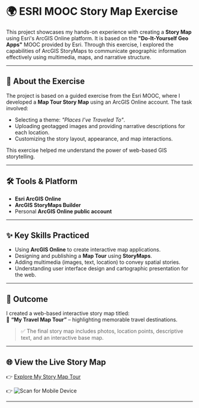 # 🌍 ESRI MOOC Story Map Exercise

This project showcases my hands-on experience with creating a **Story Map** using Esri's ArcGIS Online platform. It is based on the **"Do-It-Yourself Geo Apps"** MOOC provided by Esri. Through this exercise, I explored the capabilities of ArcGIS StoryMaps to communicate geographic information effectively using multimedia, maps, and narrative structure.

---

## 📘 About the Exercise

The project is based on a guided exercise from the Esri MOOC, where I developed a **Map Tour Story Map** using an ArcGIS Online account. The task involved:

- Selecting a theme: *"Places I’ve Traveled To"*.
- Uploading geotagged images and providing narrative descriptions for each location.
- Customizing the story layout, appearance, and map interactions.

This exercise helped me understand the power of web-based GIS storytelling.

---

## 🛠️ Tools & Platform

- **Esri ArcGIS Online**
- **ArcGIS StoryMaps Builder**
- Personal **ArcGIS Online public account**

---

## ✨ Key Skills Practiced

- Using **ArcGIS Online** to create interactive map applications.
- Designing and publishing a **Map Tour** using **StoryMaps**.
- Adding multimedia (images, text, location) to convey spatial stories.
- Understanding user interface design and cartographic presentation for the web.

---

## 🧪 Outcome

I created a web-based interactive story map titled:  
📍 **“My Travel Map Tour”** – highlighting memorable travel destinations.

> ✅ The final story map includes photos, location points, descriptive text, and an interactive base map.

---

## 🌐 View the Live Story Map

👉 [Explore My Story Map Tour](https://arcg.is/1Gji9a2)

👉 ![Scan for Mobile Device](https://github.com/user-attachments/assets/db13d975-2202-406b-8da8-89b4c75ade21)

---
